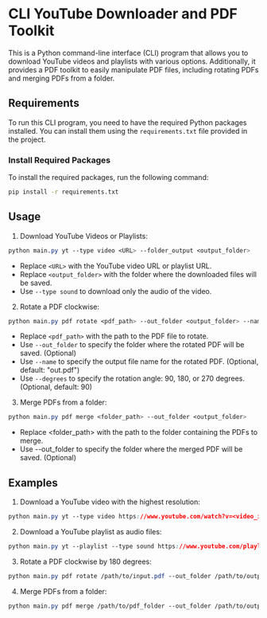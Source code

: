 # CLI YouTube Downloader and PDF Toolkit

This is a Python command-line interface (CLI) program that allows you to download YouTube videos and playlists with various options. Additionally, it provides a PDF toolkit to easily manipulate PDF files, including rotating PDFs and merging PDFs from a folder.

## Requirements

To run this CLI program, you need to have the required Python packages installed. You can install them using the `requirements.txt` file provided in the project.

### Install Required Packages

To install the required packages, run the following command:

```bash
pip install -r requirements.txt
```


## Usage

1. Download YouTube Videos or Playlists:
```css
python main.py yt --type video <URL> --folder_output <output_folder>
```

- Replace `<URL>` with the YouTube video URL or playlist URL.
- Replace `<output_folder>` with the folder where the downloaded files will be saved.
- Use `--type sound` to download only the audio of the video.

2. Rotate a PDF clockwise:

```css
python main.py pdf rotate <pdf_path> --out_folder <output_folder> --name <output_name> --degrees <rotation_degrees>
```

- Replace `<pdf_path>` with the path to the PDF file to rotate.
- Use `--out_folder` to specify the folder where the rotated PDF will be saved. (Optional)
- Use `--name` to specify the output file name for the rotated PDF. (Optional, default: "out.pdf")
- Use `--degrees` to specify the rotation angle: 90, 180, or 270 degrees. (Optional, default: 90)

3. Merge PDFs from a folder:

```css
python main.py pdf merge <folder_path> --out_folder <output_folder>
```

- Replace <folder_path> with the path to the folder containing the PDFs to merge.
- Use --out_folder to specify the folder where the merged PDF will be saved. (Optional)

## Examples

1. Download a YouTube video with the highest resolution:
```css
python main.py yt --type video https://www.youtube.com/watch?v=<video_id> --folder_output /path/to/output
```

2. Download a YouTube playlist as audio files:
```css
python main.py yt --playlist --type sound https://www.youtube.com/playlist?list=<playlist_id> --folder_output /path/to/output
```

3. Rotate a PDF clockwise by 180 degrees:
```css
python main.py pdf rotate /path/to/input.pdf --out_folder /path/to/output --name rotated.pdf --degrees 180
```

4. Merge PDFs from a folder:
```css
python main.py pdf merge /path/to/pdf_folder --out_folder /path/to/output
```